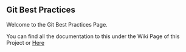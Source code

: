 ## Git Best Practices

Welcome to the Git Best Practices Page.

You can find all the documentation to this under the Wiki Page of this Project or [Here](https://git.smartfactory.de/wiki/bestpractices/-/wikis/home)
